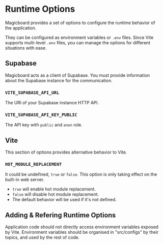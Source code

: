# Runtime Options
Magicboard provides a set of options to configure the runtime behavior of the application.

They can be configured as environment variables or `.env` files. Since Vite supports multi-level `.env` files, you can manage the options for different situations with ease.

## Supabase
Magicboard acts as a client of Supabase. You must provide information about the Supabase instance for the communication.

### `VITE_SUPABASE_API_URL`
The URI of your Supabase instance HTTP API.

### `VITE_SUPABASE_API_KEY_PUBLIC`
The API key with `public` and `anon` role.

## Vite
This section of options provides alternative behavior to Vite.

### `HOT_MODULE_REPLACEMENT`
It could be undefined, `true` or `false`. This option is only taking effect on the built-in web server.

- `true` will enable hot module replacement.
- `false` will disable hot module replacement.
- The default behavior will be used if it's not defined.

## Adding & Refering Runtime Options

Application code should not directly access environment variables exposed by Vite. Environment variables should be organised in "src/configs" by their topics, and used by the rest of code.
